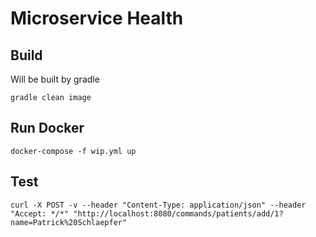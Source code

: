 # Microservice Health

## Build

Will be built by gradle

```
gradle clean image
```

## Run Docker

```
docker-compose -f wip.yml up
```

## Test
```
curl -X POST -v --header "Content-Type: application/json" --header "Accept: */*" "http://localhost:8080/commands/patients/add/1?name=Patrick%20Schlaepfer"
```



